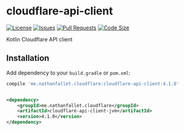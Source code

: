 # cloudflare-api-client

[![License](https://img.shields.io/github/license/nathanfallet/cloudflare-api-client)](LICENSE)
[![Issues](https://img.shields.io/github/issues/nathanfallet/cloudflare-api-client)]()
[![Pull Requests](https://img.shields.io/github/issues-pr/nathanfallet/cloudflare-api-client)]()
[![Code Size](https://img.shields.io/github/languages/code-size/nathanfallet/cloudflare-api-client)]()

Kotlin Cloudflare API client

## Installation

Add dependency to your `build.gradle` or `pom.xml`:

```groovy
compile 'me.nathanfallet.cloudflare:cloudflare-api-client:4.1.0'
```

```xml

<dependency>
    <groupId>me.nathanfallet.cloudflare</groupId>
    <artifactId>cloudflare-api-client-jvm</artifactId>
    <version>4.1.0</version>
</dependency>
```
